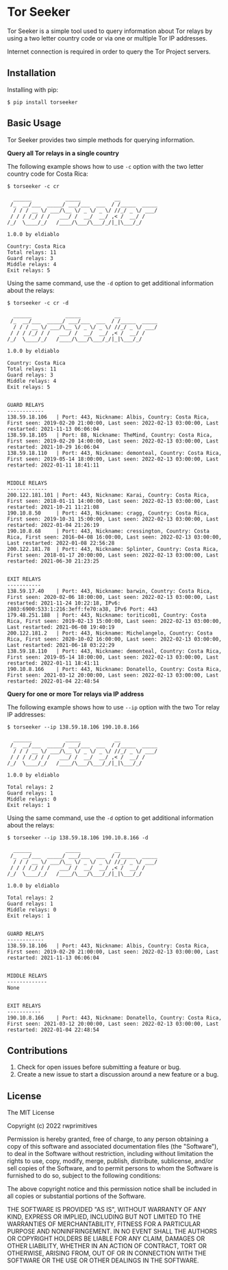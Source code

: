 Tor Seeker
==========

Tor Seeker is a simple tool used to query information about Tor relays by using a two letter country code or via one or multiple Tor IP addresses.

Internet connection is required in order to query the Tor Project servers.


Installation
------------

Installing with pip:

    $ pip install torseeker


Basic Usage
-----------

Tor Seeker provides two simple methods for querying information.


**Query all Tor relays in a single country**


The following example shows how to use `-c` option with the two letter country code for Costa Rica: 

	$ torseeker -c cr

	  ______           _____           __            
	 /_  __/___  _____/ ___/___  ___  / /_____  _____
	  / / / __ \/ ___/\__ \/ _ \/ _ \/ //_/ _ \/ ___/
	 / / / /_/ / /   ___/ /  __/  __/ ,< /  __/ /    
	/_/  \____/_/   /____/\___/\___/_/|_|\___/_/     
	    
	1.0.0 by eldiablo

	Country: Costa Rica
	Total relays: 11
	Guard relays: 3
	Middle relays: 4
	Exit relays: 5

Using the same command, use the `-d` option to get additional information about the relays:

    $ torseeker -c cr -d

	  ______           _____           __            
	 /_  __/___  _____/ ___/___  ___  / /_____  _____
	  / / / __ \/ ___/\__ \/ _ \/ _ \/ //_/ _ \/ ___/
	 / / / /_/ / /   ___/ /  __/  __/ ,< /  __/ /    
	/_/  \____/_/   /____/\___/\___/_/|_|\___/_/     
	    
	1.0.0 by eldiablo

	Country: Costa Rica
	Total relays: 11
	Guard relays: 3
	Middle relays: 4
	Exit relays: 5


	GUARD RELAYS
	------------
	138.59.18.106   | Port: 443, Nickname: Albis, Country: Costa Rica, First seen: 2019-02-20 21:00:00, Last seen: 2022-02-13 03:00:00, Last restarted: 2021-11-13 06:06:04
	138.59.18.105   | Port: 88, Nickname: TheMind, Country: Costa Rica, First seen: 2019-02-20 14:00:00, Last seen: 2022-02-13 03:00:00, Last restarted: 2021-10-29 16:06:04
	138.59.18.110   | Port: 443, Nickname: demonteal, Country: Costa Rica, First seen: 2019-05-14 18:00:00, Last seen: 2022-02-13 03:00:00, Last restarted: 2022-01-11 18:41:11


	MIDDLE RELAYS
	-------------
	200.122.181.101 | Port: 443, Nickname: Karai, Country: Costa Rica, First seen: 2018-01-11 14:00:00, Last seen: 2022-02-13 03:00:00, Last restarted: 2021-10-21 11:21:08
	190.10.8.50     | Port: 443, Nickname: cragg, Country: Costa Rica, First seen: 2019-10-31 15:00:00, Last seen: 2022-02-13 03:00:00, Last restarted: 2022-01-04 21:26:19
	190.10.8.68     | Port: 443, Nickname: cressington, Country: Costa Rica, First seen: 2016-04-08 16:00:00, Last seen: 2022-02-13 03:00:00, Last restarted: 2022-01-08 22:56:28
	200.122.181.78  | Port: 443, Nickname: Splinter, Country: Costa Rica, First seen: 2018-01-17 20:00:00, Last seen: 2022-02-13 03:00:00, Last restarted: 2021-06-30 21:23:25


	EXIT RELAYS
	-----------
	138.59.17.40    | Port: 443, Nickname: barwin, Country: Costa Rica, First seen: 2020-02-06 18:00:00, Last seen: 2022-02-13 03:00:00, Last restarted: 2021-11-24 10:22:18, IPv6: 2803:6900:533:1:216:3eff:fe70:a38, IPv6 Port: 443
	179.48.251.188  | Port: 443, Nickname: toritico01, Country: Costa Rica, First seen: 2019-02-13 15:00:00, Last seen: 2022-02-13 03:00:00, Last restarted: 2021-06-08 19:40:19
	200.122.181.2   | Port: 443, Nickname: Michelangelo, Country: Costa Rica, First seen: 2020-10-02 16:00:00, Last seen: 2022-02-13 03:00:00, Last restarted: 2021-06-18 03:22:29
	138.59.18.110   | Port: 443, Nickname: demonteal, Country: Costa Rica, First seen: 2019-05-14 18:00:00, Last seen: 2022-02-13 03:00:00, Last restarted: 2022-01-11 18:41:11
	190.10.8.166    | Port: 443, Nickname: Donatello, Country: Costa Rica, First seen: 2021-03-12 20:00:00, Last seen: 2022-02-13 03:00:00, Last restarted: 2022-01-04 22:48:54


**Query for one or more Tor relays via IP address**


The following example shows how to use `--ip` option with the two Tor relay IP addresses: 

    $ torseeker --ip 138.59.18.106 190.10.8.166

	  ______           _____           __            
	 /_  __/___  _____/ ___/___  ___  / /_____  _____
	  / / / __ \/ ___/\__ \/ _ \/ _ \/ //_/ _ \/ ___/
	 / / / /_/ / /   ___/ /  __/  __/ ,< /  __/ /    
	/_/  \____/_/   /____/\___/\___/_/|_|\___/_/     
	    
	1.0.0 by eldiablo

	Total relays: 2
	Guard relays: 1
	Middle relays: 0
	Exit relays: 1

Using the same command, use the `-d` option to get additional information about the relays:

    $ torseeker --ip 138.59.18.106 190.10.8.166 -d

	  ______           _____           __            
	 /_  __/___  _____/ ___/___  ___  / /_____  _____
	  / / / __ \/ ___/\__ \/ _ \/ _ \/ //_/ _ \/ ___/
	 / / / /_/ / /   ___/ /  __/  __/ ,< /  __/ /    
	/_/  \____/_/   /____/\___/\___/_/|_|\___/_/     
	    
	1.0.0 by eldiablo

	Total relays: 2
	Guard relays: 1
	Middle relays: 0
	Exit relays: 1


	GUARD RELAYS
	------------
	138.59.18.106   | Port: 443, Nickname: Albis, Country: Costa Rica, First seen: 2019-02-20 21:00:00, Last seen: 2022-02-13 03:00:00, Last restarted: 2021-11-13 06:06:04


	MIDDLE RELAYS
	-------------
	None


	EXIT RELAYS
	-----------
	190.10.8.166    | Port: 443, Nickname: Donatello, Country: Costa Rica, First seen: 2021-03-12 20:00:00, Last seen: 2022-02-13 03:00:00, Last restarted: 2022-01-04 22:48:54


Contributions
-------------

1. Check for open issues before submitting a feature or bug.
2. Create a new issue to start a discussion around a new feature or a bug.


License
-------

The MIT License

Copyright (c) 2022 rwprimitives

Permission is hereby granted, free of charge, to any person obtaining a copy of this software and associated documentation files (the "Software"), to deal in the Software without restriction, including without limitation the rights to use, copy, modify, merge, publish, distribute, sublicense, and/or sell copies of the Software, and to permit persons to whom the Software is furnished to do so, subject to the following conditions:

The above copyright notice and this permission notice shall be included in all copies or substantial portions of the Software.

THE SOFTWARE IS PROVIDED "AS IS", WITHOUT WARRANTY OF ANY KIND, EXPRESS OR IMPLIED, INCLUDING BUT NOT LIMITED TO THE WARRANTIES OF MERCHANTABILITY, FITNESS FOR A PARTICULAR PURPOSE AND NONINFRINGEMENT. IN NO EVENT SHALL THE AUTHORS OR COPYRIGHT HOLDERS BE LIABLE FOR ANY CLAIM, DAMAGES OR OTHER LIABILITY, WHETHER IN AN ACTION OF CONTRACT, TORT OR OTHERWISE, ARISING FROM, OUT OF OR IN CONNECTION WITH THE SOFTWARE OR THE USE OR OTHER DEALINGS IN THE SOFTWARE.
